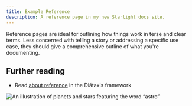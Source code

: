 ```yaml
---
title: Example Reference
description: A reference page in my new Starlight docs site.
---
```


Reference pages are ideal for outlining how things work in terse and clear terms.
Less concerned with telling a story or addressing a specific use case, they should give a comprehensive outline of what you're documenting.

## Further reading

- Read [about reference](https://diataxis.fr/reference/) in the Diátaxis framework

![An illustration of planets and stars featuring the word “astro”](https://raw.githubusercontent.com/withastro/docs/main/public/default-og-image.png)
